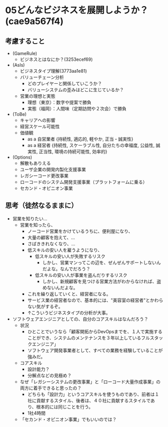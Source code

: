 # 05どんなビジネスを展開しようか？(cae9a567f4)

## 考慮すること
- (GameRule)
  - ビジネスとはなにか？(3253ecef69)
- (AsIs)
  - ビジネスタイプ理解(3773aa1e81)
  - バリューチェーン分析
    - どのプレイヤーと関係していこうか？
    - バリューシステムの歪みはどこに生じているか？
  - 営業の理想と実態
    - 理想（東京）：数字や提案で勝負
    - 実態（福岡）：人間味（定期訪問や２次会）で勝負
- (ToBe)
  - キャリアへの影響
  - 経営スケール可能性
  - 価値観
    - as a 自営業者 {持続性, 適応的, 軽やか, 正当・誠実性}
    - as a 経営者  {持続性, スケーラブル性, 自分たちの幸福度, 公益性, 誠実性, 正当性, 環境の持続可能性, 効率的}
- (Options)
  - 解散もありえる
  - ユーザ企業の開発内製化支援事業
  - レガシーコード更改事業
  - ローコードのシステム開発支援事業（プラットフォームに乗る）
  - セカンド・オピニオン事業

## 思考（徒然なるままに）
- 営業を知りたい...
  - 営業を知ったら、
    - ノーコード営業をかけているうちに、便利屋になり、
    - 大量の顧客を抱えて、...
    - さばききれなくなり、...
    - 低スキルの安い人を雇うようになり、
      - 低スキルの安い人が失敗するリスク
        - しかし、営業マンってこの辺を、ぜんぜんサポートしないんだよな。なんでだろう？
      - 低スキルの安い人が事業を盗んだりするリスク
        - しかし、新規顧客を見つける営業方法がわからなければ、盗めないんだよな。
    - これを繰り返していくと、経営者になる。
    - サービス業の経営者なので、基本的には、"美容室の経営者"とかわらない気がするぞ。
    - ↑こういうビジネスタイプの分析が大事。
- ソフトウェアエンジニアとしての、自分のコアスキルはなんだろう？
  - 状況
    - ひとことでいうなら「顧客開拓からDevOpsまでを、１人で実施することができ、システムのメンテナンスを３年以上しているフルスタックエンジニア」
    - ソフトウェア開発事業者として、すべての業務を経験していることが強みだ。
  - コアスキル
    - 設計能力？
    - 分解点などの見極め？
  - なぜ「レガシーシステムの更改事業」と「ローコード大量作成事業」の両方に着手できると思ったの？
    - どちらも「設計力」というコアスキルを使うものであり、前者は１社に貢献するスタイル、後者は、４０社に貢献するスタイルであり、根本的には同じことを行う。
    - 1社4時間
  - 「セカンド・オピニオン事業」でもいいのでは？




